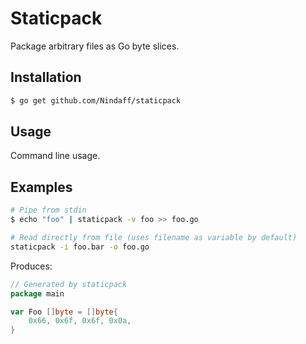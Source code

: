 # Staticpack

Package arbitrary files as Go byte slices.

## Installation

```sh
$ go get github.com/Nindaff/staticpack
```

## Usage

Command line usage.

## Examples

```sh
# Pipe from stdin
$ echo "foo" | staticpack -v foo >> foo.go

# Read directly from file (uses filename as variable by default)
staticpack -i foo.bar -o foo.go
```
Produces:
```go
// Generated by staticpack
package main

var Foo []byte = []byte{
	0x66, 0x6f, 0x6f, 0x0a,
}
```
